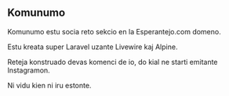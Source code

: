 ## Komunumo

Komunumo estu socia reto sekcio en la Esperantejo.com domeno.

Estu kreata super Laravel uzante Livewire kaj Alpine.

Reteja konstruado devas komenci de io, do kial ne starti emitante Instagramon.

Ni vidu kien ni iru estonte.
